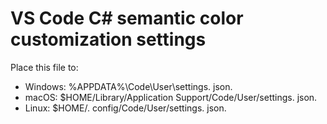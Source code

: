 # VS Code C# semantic color customization settings

Place this file to:

* Windows: %APPDATA%\Code\User\settings. json.
* macOS: $HOME/Library/Application Support/Code/User/settings. json.
* Linux: $HOME/. config/Code/User/settings. json.